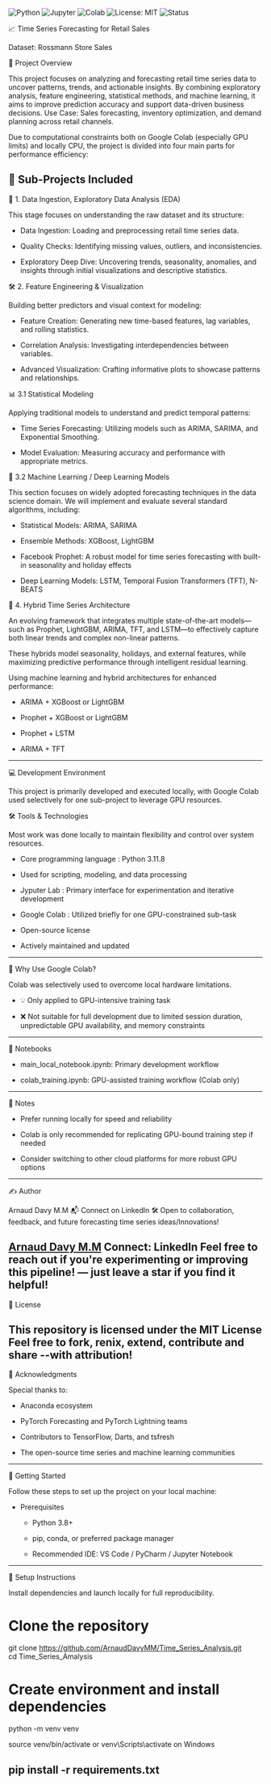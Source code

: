 ![Python](https://img.shields.io/badge/Python-3.11-blue)
![Jupyter](https://img.shields.io/badge/Jupyter-Notebook-orange)
![Colab](https://img.shields.io/badge/Google-Colab-yellow)
![License: MIT](https://img.shields.io/badge/License-MIT-green)
![Status](https://img.shields.io/badge/Status-Active-brightgreen)


📈 Time Series Forecasting for Retail Sales

Dataset: Rossmann Store Sales


🎯 Project Overview

This project focuses on analyzing and forecasting retail time series data to uncover patterns, trends, and actionable insights. By combining exploratory analysis, feature engineering, statistical methods, and machine learning, it aims to improve prediction accuracy and support data-driven business decisions. Use Case: Sales forecasting, inventory optimization, and demand planning across retail channels.

Due to computational constraints both on Google Colab (especially GPU limits) and locally CPU, the project is divided into four main parts for performance efficiency:

📂 Sub-Projects Included
--------------------------------------------------------------------------------

🧭 1. Data Ingestion, Exploratory Data Analysis (EDA)

This stage focuses on understanding the raw dataset and its structure:

  - Data Ingestion: Loading and preprocessing retail time series data.

  - Quality Checks: Identifying missing values, outliers, and inconsistencies.

  - Exploratory Deep Dive: Uncovering trends, seasonality, anomalies, and insights through initial visualizations and descriptive statistics.
  

🛠️ 2. Feature Engineering & Visualization

Building better predictors and visual context for modeling:

  - Feature Creation: Generating new time-based features, lag variables, and rolling statistics.

  - Correlation Analysis: Investigating interdependencies between variables.

  - Advanced Visualization: Crafting informative plots to showcase patterns and relationships.
  

📊 3.1 Statistical Modeling

Applying traditional models to understand and predict temporal patterns:

  - Time Series Forecasting: Utilizing models such as ARIMA, SARIMA, and Exponential Smoothing.

  - Model Evaluation: Measuring accuracy and performance with appropriate metrics.
  
  
🤖 3.2 Machine Learning / Deep Learning Models

This section focuses on widely adopted forecasting techniques in the data science domain. We will implement and evaluate several standard algorithms, including:

 - Statistical Models: ARIMA, SARIMA

 - Ensemble Methods: XGBoost, LightGBM

 - Facebook Prophet: A robust model for time series forecasting with built-in seasonality and holiday effects

 - Deep Learning Models: LSTM, Temporal Fusion Transformers (TFT), N-BEATS
 

🚀 4. Hybrid Time Series Architecture

An evolving framework that integrates multiple state-of-the-art models—such as Prophet, LightGBM, ARIMA, TFT, and LSTM—to effectively capture both linear trends and complex non-linear patterns.

These hybrids model seasonality, holidays, and external features, while maximizing predictive performance through intelligent residual learning.

Using machine learning and hybrid architectures for enhanced performance:

 - ARIMA + XGBoost or LightGBM
 
 - Prophet + XGBoost or LightGBM
     
 - Prophet + LSTM
     
 - ARIMA + TFT
--------------------------------------------------------------------------------

💻 Development Environment

This project is primarily developed and executed locally, with Google Colab used selectively for one sub-project to leverage GPU resources.

🛠️ Tools & Technologies

Most work was done locally to maintain flexibility and control over system resources.

  - Core programming language : Python 3.11.8

  - Used for scripting, modeling, and data processing
    
  - Jyputer Lab : Primary interface for experimentation and iterative development

  - Google Colab : Utilized briefly for one GPU-constrained sub-task

  - Open-source license

  - Actively maintained and updated
--------------------------------------------------------------------------------

🚀 Why Use Google Colab?

Colab was selectively used to overcome local hardware limitations.

  - 💡 Only applied to GPU-intensive training task

  - ❌ Not suitable for full development due to limited session duration, unpredictable GPU availability, and memory constraints
--------------------------------------------------------------------------------

📓 Notebooks

   - main_local_notebook.ipynb: Primary development workflow

   - colab_training.ipynb: GPU-assisted training workflow (Colab only)
--------------------------------------------------------------------------------

💬 Notes

   - Prefer running locally for speed and reliability

   - Colab is only recommended for replicating GPU-bound training step if needed

   - Consider switching to other cloud platforms for more robust GPU options
--------------------------------------------------------------------------------

✍️ Author

Arnaud Davy M.M 📬  Connect on Linkedln 🛠️ Open to collaboration, feedback, and future forecasting time series ideas/Innovations!

[Arnaud Davy M.M](https://www.linkedin.com/in/arnauddavy-mm) Connect: Linkedln Feel free to reach out if you're experimenting or improving this pipeline! — just leave a star if you find it helpful!
--------------------------------------------------------------------------------

📝 License

This repository is licensed under the MIT License Feel free to fork, renix, extend, contribute and share --with attribution!
--------------------------------------------------------------------------------

🙏 Acknowledgments

Special thanks to:

  - Anaconda ecosystem
            
  - PyTorch Forecasting and PyTorch Lightning teams
            
  - Contributors to TensorFlow, Darts, and tsfresh
            
  - The open-source time series and machine learning communities
    
--------------------------------------------------------------------------------

🚀 Getting Started

Follow these steps to set up the project on your local machine:

- Prerequisites

  - Python 3.8+

  - pip, conda, or preferred package manager

  - Recommended IDE: VS Code / PyCharm / Jupyter Notebook
--------------------------------------------------------------------------------  
  
🧪 Setup Instructions

Install dependencies and launch locally for full reproducibility.

# Clone the repository
git clone https://github.com/ArnaudDavyMM/Time_Series_Analysis.git  
cd Time_Series_Amalysis

# Create environment and install dependencies
python -m venv venv

source venv/bin/activate
or venv\Scripts\activate on Windows
  
pip install -r requirements.txt
--------------------------------------------------------------------------------  
    
    
